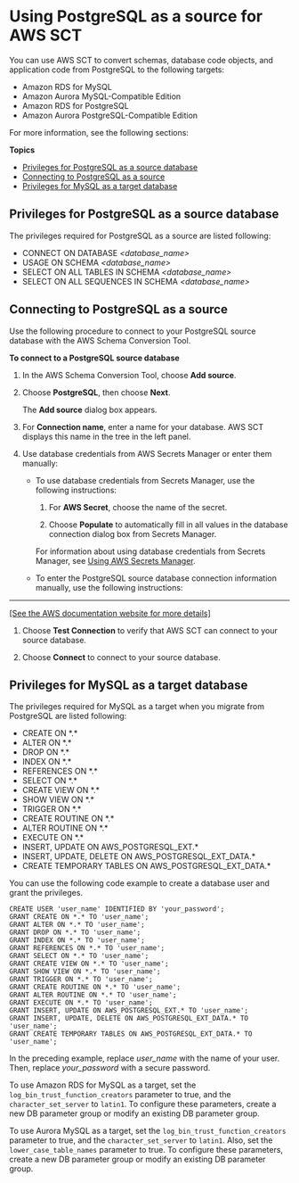 # Using PostgreSQL as a source for AWS SCT<a name="CHAP_Source.PostgreSQL"></a>

You can use AWS SCT to convert schemas, database code objects, and application code from PostgreSQL to the following targets: 
+ Amazon RDS for MySQL
+ Amazon Aurora MySQL\-Compatible Edition
+ Amazon RDS for PostgreSQL
+ Amazon Aurora PostgreSQL\-Compatible Edition

For more information, see the following sections:

**Topics**
+ [Privileges for PostgreSQL as a source database](#CHAP_Source.PostgreSQL.Permissions)
+ [Connecting to PostgreSQL as a source](#CHAP_Source.PostgreSQL.Connecting)
+ [Privileges for MySQL as a target database](#CHAP_Source.PostgreSQL.ConfigureMySQL)

## Privileges for PostgreSQL as a source database<a name="CHAP_Source.PostgreSQL.Permissions"></a>

The privileges required for PostgreSQL as a source are listed following: 
+ CONNECT ON DATABASE *<database\_name>* 
+ USAGE ON SCHEMA *<database\_name>* 
+ SELECT ON ALL TABLES IN SCHEMA *<database\_name>* 
+ SELECT ON ALL SEQUENCES IN SCHEMA *<database\_name>* 

## Connecting to PostgreSQL as a source<a name="CHAP_Source.PostgreSQL.Connecting"></a>

Use the following procedure to connect to your PostgreSQL source database with the AWS Schema Conversion Tool\. 

**To connect to a PostgreSQL source database**

1. In the AWS Schema Conversion Tool, choose **Add source**\. 

1. Choose **PostgreSQL**, then choose **Next**\.

   The **Add source** dialog box appears\.

1. For **Connection name**, enter a name for your database\. AWS SCT displays this name in the tree in the left panel\. 

1. Use database credentials from AWS Secrets Manager or enter them manually:
   + To use database credentials from Secrets Manager, use the following instructions:

     1. For **AWS Secret**, choose the name of the secret\.

     1. Choose **Populate** to automatically fill in all values in the database connection dialog box from Secrets Manager\.

     For information about using database credentials from Secrets Manager, see [Using AWS Secrets Manager](CHAP_UserInterface.md#CHAP_UserInterface.SecretsManager)\.
   + To enter the PostgreSQL source database connection information manually, use the following instructions:  
****    
[\[See the AWS documentation website for more details\]](http://docs.aws.amazon.com/SchemaConversionTool/latest/userguide/CHAP_Source.PostgreSQL.html)

1. Choose **Test Connection** to verify that AWS SCT can connect to your source database\. 

1. Choose **Connect** to connect to your source database\.

## Privileges for MySQL as a target database<a name="CHAP_Source.PostgreSQL.ConfigureMySQL"></a>

The privileges required for MySQL as a target when you migrate from PostgreSQL are listed following:
+ CREATE ON \*\.\*
+ ALTER ON \*\.\*
+ DROP ON \*\.\*
+ INDEX ON \*\.\*
+ REFERENCES ON \*\.\*
+ SELECT ON \*\.\*
+ CREATE VIEW ON \*\.\*
+ SHOW VIEW ON \*\.\*
+ TRIGGER ON \*\.\*
+ CREATE ROUTINE ON \*\.\*
+ ALTER ROUTINE ON \*\.\*
+ EXECUTE ON \*\.\*
+ INSERT, UPDATE ON AWS\_POSTGRESQL\_EXT\.\*
+ INSERT, UPDATE, DELETE ON AWS\_POSTGRESQL\_EXT\_DATA\.\*
+ CREATE TEMPORARY TABLES ON AWS\_POSTGRESQL\_EXT\_DATA\.\*

You can use the following code example to create a database user and grant the privileges\.

```
CREATE USER 'user_name' IDENTIFIED BY 'your_password';
GRANT CREATE ON *.* TO 'user_name';
GRANT ALTER ON *.* TO 'user_name';
GRANT DROP ON *.* TO 'user_name';
GRANT INDEX ON *.* TO 'user_name';
GRANT REFERENCES ON *.* TO 'user_name';
GRANT SELECT ON *.* TO 'user_name';
GRANT CREATE VIEW ON *.* TO 'user_name';
GRANT SHOW VIEW ON *.* TO 'user_name';
GRANT TRIGGER ON *.* TO 'user_name';
GRANT CREATE ROUTINE ON *.* TO 'user_name';
GRANT ALTER ROUTINE ON *.* TO 'user_name';
GRANT EXECUTE ON *.* TO 'user_name';
GRANT INSERT, UPDATE ON AWS_POSTGRESQL_EXT.* TO 'user_name';
GRANT INSERT, UPDATE, DELETE ON AWS_POSTGRESQL_EXT_DATA.* TO 'user_name';
GRANT CREATE TEMPORARY TABLES ON AWS_POSTGRESQL_EXT_DATA.* TO 'user_name';
```

In the preceding example, replace *user\_name* with the name of your user\. Then, replace *your\_password* with a secure password\.

To use Amazon RDS for MySQL as a target, set the `log_bin_trust_function_creators` parameter to true, and the `character_set_server` to `latin1`\. To configure these parameters, create a new DB parameter group or modify an existing DB parameter group\.

To use Aurora MySQL as a target, set the `log_bin_trust_function_creators` parameter to true, and the `character_set_server` to `latin1`\. Also, set the `lower_case_table_names` parameter to true\. To configure these parameters, create a new DB parameter group or modify an existing DB parameter group\.